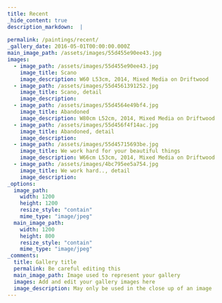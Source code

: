 ```yaml
---
title: Recent
_hide_content: true
description_markdown:  |
  
permalink: /paintings/recent/
_gallery_date: 2016-05-01T00:00:00.000Z
main_image_path: /assets/images/55d455e90ee43.jpg
images:            
  - image_path: /assets/images/55d455e90ee43.jpg
    image_title: Scano
    image_description: W60 L53cm, 2014, Mixed Media on Driftwood  
  - image_path: /assets/images/55d4561391252.jpg
    image_title: Scano, detail
    image_description:
  - image_path: /assets/images/55d4564e49bf4.jpg
    image_title: Abandoned
    image_description: W80cm L52cm, 2014, Mixed Media on Driftwood
  - image_path: /assets/images/55d456f4f14ac.jpg
    image_title: Abandoned, detail
    image_description: 
  - image_path: /assets/images/55d45715693be.jpg
    image_title: We work hard for your beautiful things
    image_description: W66cm L53cm, 2014, Mixed Media on Driftwood
  - image_path: /assets/images/4bc795ee5a754.jpg
    image_title: We work hard.., detail
    image_description:           
_options:
  image_path:
    width: 1200
    height: 1200
    resize_style: "contain"
    mime_type: "image/jpeg"
  main_image_path:
    width: 1200
    height: 800
    resize_style: "contain"
    mime_type: "image/jpeg"
_comments:
  title: Gallery title
  permalink: Be careful editing this
  main_image_path: Image used to represent your gallery
  images: Add and edit your gallery images here
  image_description: May only be used in the close up of an image
---
```


